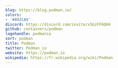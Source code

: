 ```yaml
---
blog: https://blog.podman.io/
colors:
- '#892CA0'
discord: https://discord.com/invite/x5GzFF6QH4
github: containers/podman
logohandle: podmanio
sort: podman
title: Podman
twitter: Podman_io
website: https://podman.io
wikipedia: https://fr.wikipedia.org/wiki/Podman
---
```

